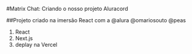 #Matrix Chat: Criando o nosso projeto Aluracord

##Projeto criado na imersão React com a @alura @omariosouto @peas

<a href=""></a>

1. React
2. Next.js
3. deplay na Vercel